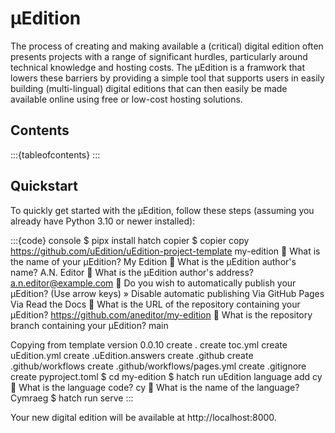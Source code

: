 # μEdition

The process of creating and making available a (critical) digital edition often presents projects with a range of significant
hurdles, particularly around technical knowledge and hosting costs. The μEdition is a framwork that lowers these barriers by
providing a simple tool that supports users in easily building (multi-lingual) digital editions that can then easily be made
available online using free or low-cost hosting solutions.

## Contents

:::{tableofcontents}
:::

## Quickstart

To quickly get started with the μEdition, follow these steps (assuming you already have Python 3.10 or newer installed):

:::{code} console
$ pipx install hatch copier
$ copier copy https://github.com/uEdition/uEdition-project-template my-edition
🎤 What is the name of your μEdition?
   My Edition
🎤 What is the μEdition author's name?
   A.N. Editor
🎤 What is the μEdition author's address?
   a.n.editor@example.com
🎤 Do you wish to automatically publish your μEdition?
   (Use arrow keys)
 » Disable automatic publishing
   Via GitHub Pages
   Via Read the Docs
🎤 What is the URL of the repository containing your μEdition?
   https://github.com/aneditor/my-edition
🎤 What is the repository branch containing your μEdition?
   main

Copying from template version 0.0.10
    create  .
    create  toc.yml
    create  uEdition.yml
    create  .uEdition.answers
    create  .github
    create  .github/workflows
    create  .github/workflows/pages.yml
    create  .gitignore
    create  pyproject.toml
$ cd my-edition
$ hatch run uEdition language add cy
🎤 What is the language code?
   cy
🎤 What is the name of the language?
   Cymraeg
$ hatch run serve
:::

Your new digital edition will be available at http://localhost:8000.

